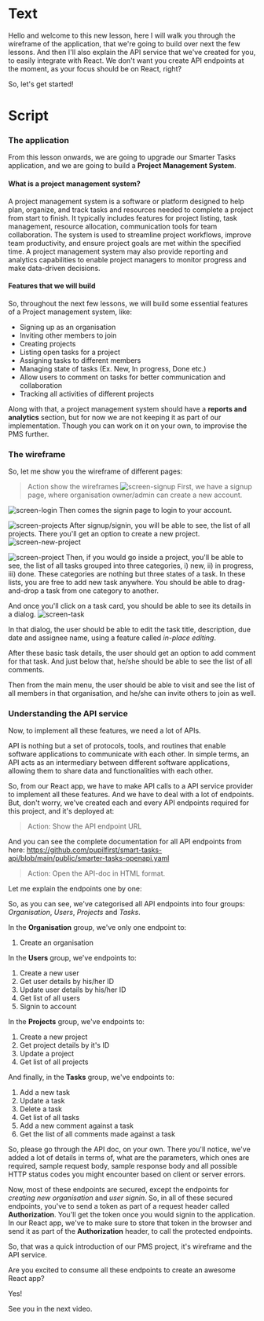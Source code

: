 # Text
Hello and welcome to this new lesson, here I will walk you through the wireframe of the application, that we're going to build over next the few lessons. And then I'll also explain the API service that we've created for you, to easily integrate with React. We don't want you create API endpoints at the moment, as your focus should be on React, right? 

So, let's get started!

# Script

### The application
From this lesson onwards, we are going to upgrade our Smarter Tasks application, and we are going to build a **Project Management System**.

#### What is a project management system?
A project management system is a software or platform designed to help plan, organize, and track tasks and resources needed to complete a project from start to finish. It typically includes features for project listing, task management, resource allocation, communication tools for team collaboration. The system is used to streamline project workflows, improve team productivity, and ensure project goals are met within the specified time. A project management system may also provide reporting and analytics capabilities to enable project managers to monitor progress and make data-driven decisions.

#### Features that we will build
So, throughout the next few lessons, we will build some essential features of a Project management system, like:
- Signing up as an organisation
- Inviting other members to join
- Creating projects
- Listing open tasks for a project
- Assigning tasks to different members
- Managing state of tasks (Ex. New, In progress, Done etc.)
- Allow users to comment on tasks for better communication and collaboration
- Tracking all activities of different projects

Along with that, a project management system should have a **reports and analytics** section, but for now we are not keeping it as part of our implementation. Though you can work on it on your own, to improvise the PMS further.

### The wireframe
So, let me show you the wireframe of different pages:
> Action show the wireframes
![screen-signup](screen-signup.png)
First, we have a signup page, where organisation owner/admin can create a new account.

![screen-login](screen-login.png)
Then comes the signin page to login to your account.

![screen-projects](screen-projects.png)
After signup/signin, you will be able to see, the list of all projects. There you'll get an option to create a new project.
![screen-new-project](screen-new-project.png)

![screen-project](screen-project.png)
Then, if you would go inside a project, you'll be able to see, the list of all tasks grouped into three categories, i) new, ii) in progress, iii) done. These categories are nothing but three states of a task.
In these lists, you are free to add new task anywhere. You should be able to drag-and-drop a task from one category to another. 

And once you'll click on a task card, you should be able to see its details in a dialog.
![screen-task](screen-task.png)

In that dialog, the user should be able to edit the task title, description, due date and assignee name, using a feature called *in-place editing*.

After these basic task details, the user should get an option to add comment for that task. And just below that, he/she should be able to see the list of all comments.

Then from the main menu, the user should be able to visit and see the list of all members in that organisation, and he/she can invite others to join as well.

### Understanding the API service
Now, to implement all these features, we need a lot of APIs. 

API is nothing but a set of protocols, tools, and routines that enable software applications to communicate with each other. In simple terms, an API acts as an intermediary between different software applications, allowing them to share data and functionalities with each other.

So, from our React app, we have to make API calls to a API service provider to implement all these features. And we have to deal with a lot of endpoints. But, don't worry, we've created each and every API endpoints required for this project, and it's deployed at:
> Action: Show the API endpoint URL

And you can see the complete documentation for all API endpoints from here:
https://github.com/pupilfirst/smart-tasks-api/blob/main/public/smarter-tasks-openapi.yaml
> Action: Open the API-doc in HTML format.

Let me explain the endpoints one by one:

So, as you can see, we've categorised all API endpoints into four groups: *Organisation*, *Users*, *Projects* and *Tasks*.

In the **Organisation** group, we've only one endpoint to:
1. Create an organisation

In the **Users** group, we've endpoints to:
1. Create a new user
2. Get user details by his/her ID
3. Update user details by his/her ID
4. Get list of all users
5. Signin to account

In the **Projects** group, we've endpoints to:
1. Create a new project
2. Get project details by it's ID
3. Update a project
4. Get list of all projects

And finally, in the **Tasks** group, we've endpoints to:
1. Add a new task
2. Update a task
3. Delete a task
4. Get list of all tasks
5. Add a new comment against a task
6. Get the list of all comments made against a task

So, please go through the API doc, on your own. There you'll notice, we've added a lot of details in terms of, what are the parameters, which ones are required, sample request body, sample response body and all possible HTTP status codes you might encounter based on client or server errors.

Now, most of these endpoints are secured, except the endpoints for *creating new organisation* and *user signin*. So, in all of these secured endpoints, you've to send a token as part of a request header called **Authorization**. You'll get the token once you would signin to the application. In our React app, we've to make sure to store that token in the browser and send it as part of the  **Authorization** header, to call the protected endpoints.

So, that was a quick introduction of our PMS project, it's wireframe and the API service. 

Are you excited to consume all these endpoints to create an awesome React app?

Yes!

See you in the next video.


